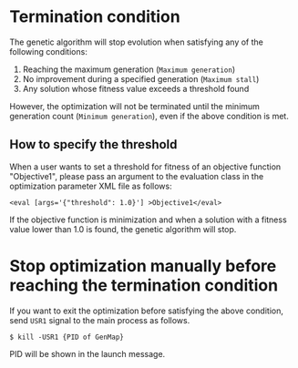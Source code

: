 # Termination condition
The genetic algorithm will stop evolution when satisfying any of the following conditions:
1. Reaching the maximum generation (``Maximum generation``)
1. No improvement during a specified generation (``Maximum stall``)
1. Any solution whose fitness value exceeds a threshold found

However, the optimization will not be terminated until the minimum generation count  (``Minimum generation``), even if the above condition is met.

## How to specify the threshold
When a user wants to set a threshold for fitness of an objective function "Objective1", please pass an argument to the evaluation class in the optimization parameter XML file as follows:
```
<eval [args='{"threshold": 1.0}'] >Objective1</eval>
```
If the objective function is minimization and when a solution with a fitness value lower than 1.0 is found, the genetic algorithm will stop.


# Stop optimization manually before reaching the termination condition

If you want to exit the optimization before satisfying the above condition,
send ``USR1`` signal to the main process as follows.

```
$ kill -USR1 {PID of GenMap}
```

PID will be shown in the launch message.